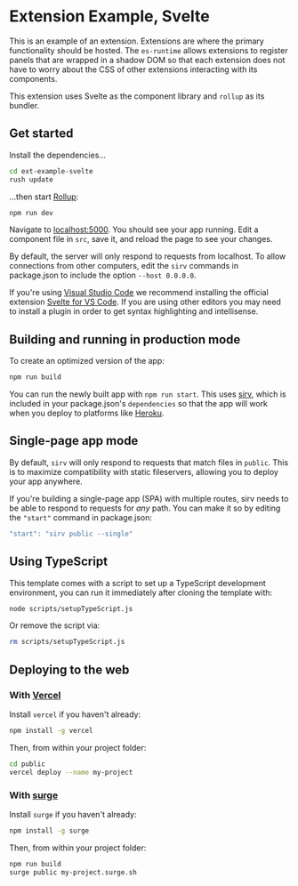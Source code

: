 # Extension Example, Svelte

This is an example of an extension.
Extensions are where the primary functionality should be hosted.
The `es-runtime` allows extensions to register panels that
are wrapped in a shadow DOM so that each extension does not
have to worry about the CSS of other extensions interacting
with its components.

This extension uses Svelte as the component library and `rollup` as its bundler.

## Get started

Install the dependencies...

```bash
cd ext-example-svelte
rush update
```

...then start [Rollup](https://rollupjs.org):

```bash
npm run dev
```

Navigate to [localhost:5000](http://localhost:5000). You should see your app running.
Edit a component file in `src`, save it, and reload the page to see your changes.

By default, the server will only respond to requests from localhost. 
To allow connections from other computers, edit the `sirv` commands in package.json to include the option `--host 0.0.0.0`.

If you're using [Visual Studio Code](https://code.visualstudio.com/) we recommend installing the official extension [Svelte for VS Code](https://marketplace.visualstudio.com/items?itemName=svelte.svelte-vscode). 
If you are using other editors you may need to install a plugin in order to get syntax highlighting and intellisense.

## Building and running in production mode

To create an optimized version of the app:

```bash
npm run build
```

You can run the newly built app with `npm run start`. 
This uses [sirv](https://github.com/lukeed/sirv), 
which is included in your package.json's `dependencies` 
so that the app will work when you deploy to platforms like [Heroku](https://heroku.com).

## Single-page app mode

By default, `sirv` will only respond to requests that match files in `public`. 
This is to maximize compatibility with static fileservers, allowing you to deploy your app anywhere.

If you're building a single-page app (SPA) with multiple routes,
sirv needs to be able to respond to requests for *any* path.
You can make it so by editing the `"start"` command in package.json:

```js
"start": "sirv public --single"
```

## Using TypeScript

This template comes with a script to set up a TypeScript development environment,
you can run it immediately after cloning the template with:

```bash
node scripts/setupTypeScript.js
```

Or remove the script via:

```bash
rm scripts/setupTypeScript.js
```

## Deploying to the web

### With [Vercel](https://vercel.com)

Install `vercel` if you haven't already:

```bash
npm install -g vercel
```

Then, from within your project folder:

```bash
cd public
vercel deploy --name my-project
```

### With [surge](https://surge.sh/)

Install `surge` if you haven't already:

```bash
npm install -g surge
```

Then, from within your project folder:

```bash
npm run build
surge public my-project.surge.sh
```
